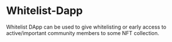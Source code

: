 # Whitelist-Dapp
Whitelist DApp can be used to give whitelisting or early access to active/important community members to some NFT collection.
